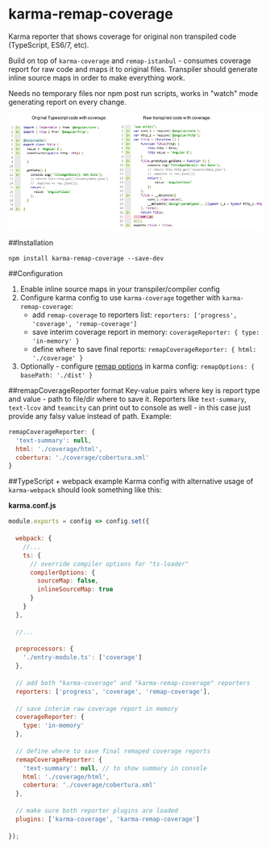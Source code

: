 # karma-remap-coverage
Karma reporter that shows coverage for original non transpiled code (TypeScript, ES6/7, etc).

Build on top of `karma-coverage` and `remap-istanbul` - consumes coverage report for raw code and maps it to original files. Transpiler should generate inline source maps in order to make everything work.

Needs no temporary files nor npm post run scripts, works in "watch" mode generating report on every change.

![Example](img/coverage_cmp.png)

##Installation
```
npm install karma-remap-coverage --save-dev
```

##Configuration
1. Enable inline source maps in your transpiler/compiler config
2. Configure karma config to use `karma-coverage` together with `karma-remap-coverage`:
    * add `remap-coverage` to reporters list: `reporters: ['progress', 'coverage', 'remap-coverage']`
    * save interim coverage report in memory: `coverageReporter: { type: 'in-memory' }`
    * define where to save final reports: `remapCoverageReporter: { html: './coverage' }`
3. Optionally - configure [remap options](https://github.com/SitePen/remap-istanbul#libremap) in karma config: `remapOptions: { basePath: './dist' }`

##remapCoverageReporter format
Key-value pairs where key is report type and value - path to file/dir where to save it. Reporters like `text-summary`, `text-lcov` and `teamcity` can print out to console as well - in this case just provide any falsy value instead of path.
Example:
```javascript
remapCoverageReporter: {
  'text-summary': null,
  html: './coverage/html',
  cobertura: './coverage/cobertura.xml'
}
```

##TypeScript + webpack example
Karma config with alternative usage of `karma-webpack` should look something like this:

**karma.conf.js**
```javascript
module.exports = config => config.set({

  webpack: {
    //...
    ts: {
      // override compiler options for "ts-loader"
      compilerOptions: {
        sourceMap: false,
        inlineSourceMap: true
      }
    }
  },

  //...

  preprocessors: {
    './entry-module.ts': ['coverage']
  },

  // add both "karma-coverage" and "karma-remap-coverage" reporters
  reporters: ['progress', 'coverage', 'remap-coverage'],
  
  // save interim raw coverage report in memory
  coverageReporter: {
    type: 'in-memory'
  },
  
  // define where to save final remaped coverage reports
  remapCoverageReporter: {
    'text-summary': null, // to show summary in console
    html: './coverage/html',
    cobertura: './coverage/cobertura.xml'
  },
  
  // make sure both reporter plugins are loaded
  plugins: ['karma-coverage', 'karma-remap-coverage']

});
```
